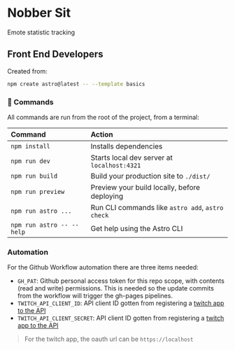 # Nobber Sit

Emote statistic tracking

## Front End Developers

Created from:

```sh
npm create astro@latest -- --template basics
```
### 🧞 Commands

All commands are run from the root of the project, from a terminal:

| Command                   | Action                                           |
| :------------------------ | :----------------------------------------------- |
| `npm install`             | Installs dependencies                            |
| `npm run dev`             | Starts local dev server at `localhost:4321`      |
| `npm run build`           | Build your production site to `./dist/`          |
| `npm run preview`         | Preview your build locally, before deploying     |
| `npm run astro ...`       | Run CLI commands like `astro add`, `astro check` |
| `npm run astro -- --help` | Get help using the Astro CLI                     |


### Automation

For the Github Workflow automation there are three items needed:

- `GH_PAT`: Github personal access token for this repo scope, with contents (read and write) permissions. This is needed so the update commits from the workflow will trigger the gh-pages
pipelines.
- `TWITCH_API_CLIENT_ID`: API client ID gotten from registering a [twitch app to the API](https://dev.twitch.tv/console/apps)
- `TWITCH_API_CLIENT_SECRET`: API client ID gotten from registering a [twitch app to the API](https://dev.twitch.tv/console/apps)

> For the twitch app, the oauth url can be `https://localhost`
